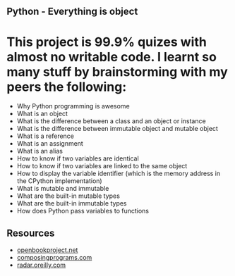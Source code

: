 ## Python - Everything is object

# This project is 99.9% quizes with almost no writable code. I learnt so many stuff by brainstorming with my peers the following:
- Why Python programming is awesome
- What is an object
- What is the difference between a class and an object or instance
- What is the difference between immutable object and mutable object
- What is a reference
- What is an assignment
- What is an alias
- How to know if two variables are identical
- How to know if two variables are linked to the same object
- How to display the variable identifier (which is the memory address in the CPython implementation)
- What is mutable and immutable
- What are the built-in mutable types
- What are the built-in immutable types
- How does Python pass variables to functions

## Resources
- [openbookproject.net](http://www.openbookproject.net/thinkcs/python/english2e/ch09.html#objects-and-values)
- [composingprograms.com](http://composingprograms.com/pages/24-mutable-data.html#sequence-objects)
- [radar.oreilly.com](http://radar.oreilly.com/2014/10/python-tuples-immutable-but-potentially-changing.html)
